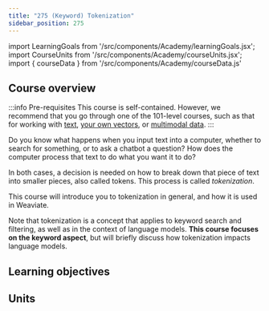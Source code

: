 ```yaml
---
title: "275 (Keyword) Tokenization"
sidebar_position: 275
---
```


import LearningGoals from '/src/components/Academy/learningGoals.jsx';
import CourseUnits from '/src/components/Academy/courseUnits.jsx';
import { courseData } from '/src/components/Academy/courseData.js'

## <i class="fa-solid fa-chalkboard-user"></i> Course overview

:::info Pre-requisites
This course is self-contained. However, we recommend that you go through one of the 101-level courses, such as that for working with [text](../starter_text_data/index.md), [your own vectors](../starter_custom_vectors/index.md), or [multimodal data](../starter_multimodal_data/index.md).
:::

Do you know what happens when you input text into a computer, whether to search for something, or to ask a chatbot a question? How does the computer process that text to do what you want it to do?

In both cases, a decision is needed on how to break down that piece of text into smaller pieces, also called tokens. This process is called *tokenization*.

This course will introduce you to tokenization in general, and how it is used in Weaviate.

Note that tokenization is a concept that applies to keyword search and filtering, as well as in the context of language models. **This course focuses on the keyword aspect**, but will briefly discuss how tokenization impacts language models.

## <i class="fa-solid fa-chalkboard-user"></i> Learning objectives

<LearningGoals courseName="tokenization"/>

## <i class="fa-solid fa-book-open-reader"></i> Units

<CourseUnits courseData={courseData} courseName="tokenization" />
